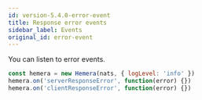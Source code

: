 ```yaml
---
id: version-5.4.0-error-event
title: Response error events
sidebar_label: Events
original_id: error-event
---
```


You can listen to error events.

```js
const hemera = new Hemera(nats, { logLevel: 'info' })
hemera.on('serverResponseError', function(error) {})
hemera.on('clientResponseError', function(error) {})
```

